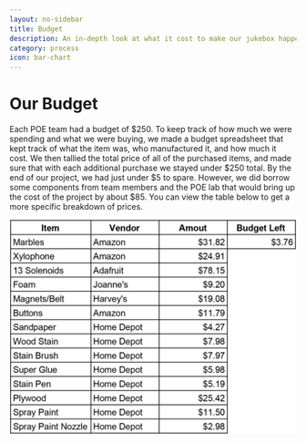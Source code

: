 ```yaml
---
layout: no-sidebar
title: Budget
description: An in-depth look at what it cost to make our jukebox happen.
category: process
icon: bar-chart
---
```


# Our Budget

Each POE team had a budget of $250. To keep track of how much we were spending and what we were buying, we made a budget spreadsheet that kept track of what the item was, who manufactured it, and how much it cost. We then tallied the total price of all of the purchased items, and made sure that with each additional purchase we stayed under $250 total. By the end of our project, we had just under $5 to spare. However, we did borrow some components from team members and the POE lab that would bring up the cost of the project by about $85. You can view the table below to get a more specific breakdown of prices.  

![Budget Table](images/Budget.jpg)
